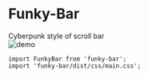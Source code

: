 # Funky-Bar
Cyberpunk style of scroll bar  
![demo](https://user-images.githubusercontent.com/29811304/79767612-26d5d800-835c-11ea-8523-938fa38b9d3c.gif)
```
import FunkyBar from 'funky-bar';  
import 'funky-bar/dist/css/main.css';
```
